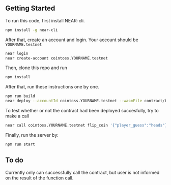 ## Getting Started

To run this code, first install NEAR-cli.

```bash
npm install -g near-cli
```

After that, create an account and login. Your account should be `YOURNAME.testnet`

```bash
near login
near create-account cointoss.YOURNAME.testnet
```

Then, clone this repo and run

```bash
npm install
```

After that, run these instructions one by one.

```bash
npm run build
near deploy --accountId cointoss.YOURNAME.testnet --wasmFile contract/build/cointoss-contract.wasm
```

To test whether or not the contract had been deployed succesfully, try to make a call

```bash
near call cointoss.YOURNAME.testnet flip_coin '{"player_guess":"heads"}' --accountId YOURNAME.testnet --deposit 0.5
```

Finally, run the server by:

```bash
npm run start
```

## To do

Currently only can successfully call the contract, but user is not informed on the result of the function call.
